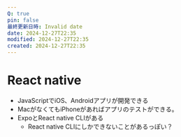 ```yaml
---
Q: true
pin: false
最終更新日時: Invalid date
date: 2024-12-27T22:35
modified: 2024-12-27T22:35
created: 2024-12-27T22:35
---
```

# React native

- JavaScriptでiOS、Androidアプリが開発できる
- MacがなくてもiPhoneがあればアプリのテストができる。
- ExpoとReact native CLIがある
    - React native CLIにしかできないことがあるっぽい？